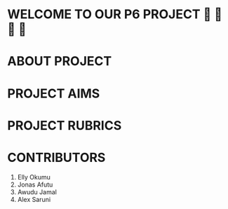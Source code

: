 # WELCOME TO OUR P6 PROJECT :rocket: :rocket: :rocket: :rocket:

# ABOUT PROJECT

# PROJECT AIMS

# PROJECT RUBRICS

# CONTRIBUTORS

1. Elly Okumu
2. Jonas Afutu
3. Awudu Jamal
4. Alex Saruni
